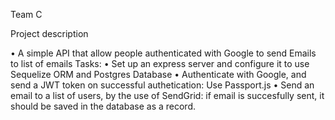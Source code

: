 Team C

Project description

•	A simple API that allow people authenticated with Google to send Emails to list of emails
Tasks:
•	Set up an express server and configure it to use Sequelize ORM and Postgres Database
•	Authenticate with Google, and send a JWT token on successful authetication: Use Passport.js
•	Send an email to a list of users, by the use of SendGrid: if email is succesfully sent, it should be saved in the database as a record.
